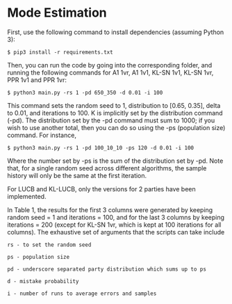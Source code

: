 # Mode Estimation

First, use the following command to install dependencies (assuming Python 3):
```
$ pip3 install -r requirements.txt
```
Then, you can run the code by going into the corresponding folder, and running the following commands for A1 1vr, A1 1v1, KL-SN 1v1, KL-SN 1vr, PPR 1v1 and PPR 1vr:
```
$ python3 main.py -rs 1 -pd 650_350 -d 0.01 -i 100
```
This command sets the random seed to 1, distribution to [0.65, 0.35], delta to 0.01, and iterations to 100. K is implicitly set by the distribution command (-pd). The distribution set by the -pd command must sum to 1000; if you wish to use another total, then you can do so using the -ps (population size) command. For instance,
```
$ python3 main.py -rs 1 -pd 100_10_10 -ps 120 -d 0.01 -i 100
```
Where the number set by -ps is the sum of the distribution set by -pd. Note that, for a single random seed across different algorithms, the sample history will only be the same at the first iteration.

For LUCB and KL-LUCB, only the versions for 2 parties have been implemented.

In Table 1, the results for the first 3 columns were generated by keeping random seed = 1 and iterations = 100, and for the last 3 columns by keeping iterations = 200 (except for KL-SN 1vr, which is kept at 100 iterations for all columns). The exhaustive set of arguments that the scripts can take include
```
rs - to set the random seed

ps - population size

pd - underscore separated party distribution which sums up to ps

d - mistake probability

i - number of runs to average errors and samples
```
